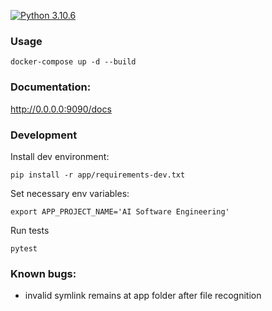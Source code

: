 [![Python 3.10.6](https://img.shields.io/badge/python-3.10.6-blue.svg)](https://www.python.org/downloads/release/python-3106/)

### Usage
```shell
docker-compose up -d --build
```
### Documentation: 
http://0.0.0.0:9090/docs

### Development
Install dev environment:
```shell
pip install -r app/requirements-dev.txt
```
Set necessary env variables:
```shell
export APP_PROJECT_NAME='AI Software Engineering'
```
Run tests
```shell
pytest
```

### Known bugs:
- invalid symlink remains at app folder after file recognition